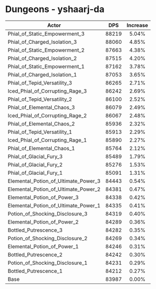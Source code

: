 # Dungeons - yshaarj-da
| Actor | DPS | Increase |
|---|:---:|:---:|
|Phial_of_Static_Empowerment_3|88219|5.04%|
|Phial_of_Charged_Isolation_3|88060|4.85%|
|Phial_of_Static_Empowerment_2|87663|4.38%|
|Phial_of_Charged_Isolation_2|87515|4.20%|
|Phial_of_Static_Empowerment_1|87162|3.78%|
|Phial_of_Charged_Isolation_1|87053|3.65%|
|Phial_of_Tepid_Versatility_3|86265|2.71%|
|Iced_Phial_of_Corrupting_Rage_3|86242|2.69%|
|Phial_of_Tepid_Versatility_2|86100|2.52%|
|Phial_of_Elemental_Chaos_3|86079|2.49%|
|Iced_Phial_of_Corrupting_Rage_2|86067|2.48%|
|Phial_of_Elemental_Chaos_2|85936|2.32%|
|Phial_of_Tepid_Versatility_1|85913|2.29%|
|Iced_Phial_of_Corrupting_Rage_1|85890|2.27%|
|Phial_of_Elemental_Chaos_1|85764|2.12%|
|Phial_of_Glacial_Fury_3|85489|1.79%|
|Phial_of_Glacial_Fury_2|85276|1.53%|
|Phial_of_Glacial_Fury_1|85091|1.31%|
|Elemental_Potion_of_Ultimate_Power_3|84443|0.54%|
|Elemental_Potion_of_Ultimate_Power_2|84381|0.47%|
|Elemental_Potion_of_Power_3|84338|0.42%|
|Elemental_Potion_of_Ultimate_Power_1|84335|0.41%|
|Potion_of_Shocking_Disclosure_3|84319|0.40%|
|Elemental_Potion_of_Power_2|84289|0.36%|
|Bottled_Putrescence_3|84282|0.35%|
|Potion_of_Shocking_Disclosure_2|84269|0.34%|
|Elemental_Potion_of_Power_1|84246|0.31%|
|Bottled_Putrescence_2|84242|0.30%|
|Potion_of_Shocking_Disclosure_1|84231|0.29%|
|Bottled_Putrescence_1|84212|0.27%|
|Base|83987|0.00%|

